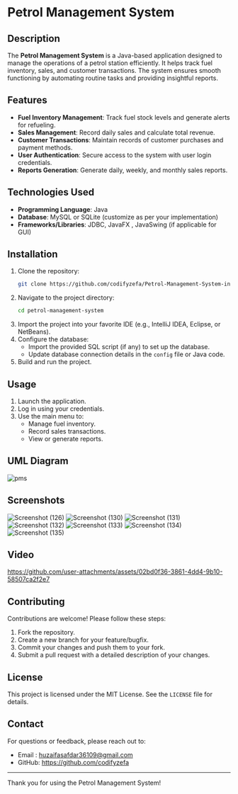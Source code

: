 # Petrol Management System

## Description
The **Petrol Management System** is a Java-based application designed to manage the operations of a petrol station efficiently. It helps track fuel inventory, sales, and customer transactions. The system ensures smooth functioning by automating routine tasks and providing insightful reports.

## Features
- **Fuel Inventory Management**: Track fuel stock levels and generate alerts for refueling.
- **Sales Management**: Record daily sales and calculate total revenue.
- **Customer Transactions**: Maintain records of customer purchases and payment methods.
- **User Authentication**: Secure access to the system with user login credentials.
- **Reports Generation**: Generate daily, weekly, and monthly sales reports.

## Technologies Used
- **Programming Language**: Java
- **Database**: MySQL or SQLite (customize as per your implementation)
- **Frameworks/Libraries**: JDBC, JavaFX , JavaSwing (if applicable for GUI)

## Installation
1. Clone the repository:
   ```bash
   git clone https://github.com/codifyzefa/Petrol-Management-System-in-java.git
   ```
2. Navigate to the project directory:
   ```bash
   cd petrol-management-system
   ```
3. Import the project into your favorite IDE (e.g., IntelliJ IDEA, Eclipse, or NetBeans).
4. Configure the database:
   - Import the provided SQL script (if any) to set up the database.
   - Update database connection details in the `config` file or Java code.
5. Build and run the project.

## Usage
1. Launch the application.
2. Log in using your credentials.
3. Use the main menu to:
   - Manage fuel inventory.
   - Record sales transactions.
   - View or generate reports.

## UML Diagram
![pms](https://github.com/user-attachments/assets/acc2b4af-6d82-47fb-a358-211864b91c0a)

## Screenshots
![Screenshot (126)](https://github.com/user-attachments/assets/4af83a71-eeda-4e29-9353-d3e38c8fbdbd)
![Screenshot (130)](https://github.com/user-attachments/assets/aef990d7-971d-4324-8b90-073404ee9ad8)
![Screenshot (131)](https://github.com/user-attachments/assets/7c5fe0e7-8025-4cad-bdfd-289f3560a345)
![Screenshot (132)](https://github.com/user-attachments/assets/e05e1bfb-bea3-4259-b12a-eb5b00352ea2)
![Screenshot (133)](https://github.com/user-attachments/assets/c9f3b205-e4af-47ee-aab3-6efe7d4354ab)
![Screenshot (134)](https://github.com/user-attachments/assets/8c4589df-2e66-49f0-ab98-475d4cd89b3e)
![Screenshot (135)](https://github.com/user-attachments/assets/d65c161f-2384-417b-91e5-a74b9862f82a)

## Video


https://github.com/user-attachments/assets/02bd0f36-3861-4dd4-9b10-58507ca2f2e7


## Contributing
Contributions are welcome! Please follow these steps:
1. Fork the repository.
2. Create a new branch for your feature/bugfix.
3. Commit your changes and push them to your fork.
4. Submit a pull request with a detailed description of your changes.

## License
This project is licensed under the MIT License. See the `LICENSE` file for details.

## Contact
For questions or feedback, please reach out to:
- Email : huzaifasafdar36109@gmail.com
- GitHub: https://github.com/codifyzefa

---

Thank you for using the Petrol Management System!
